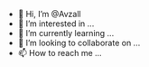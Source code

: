 - 👋 Hi, I’m @Avzall
- 👀 I’m interested in ...
- 🌱 I’m currently learning ...
- 💞️ I’m looking to collaborate on ...
- 📫 How to reach me ...

<!---
Avzall/Avzall is a ✨ special ✨ repository because its `README.md` (this file) appears on your GitHub profile.
You can click the Preview link to take a look at your changes.
--->
